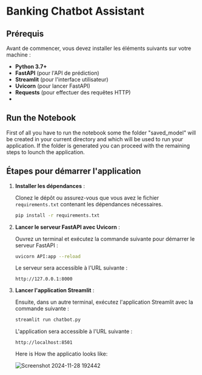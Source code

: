 # Banking Chatbot Assistant

## Prérequis

Avant de commencer, vous devez installer les éléments suivants sur votre machine :

- **Python 3.7+**
- **FastAPI** (pour l'API de prédiction)
- **Streamlit** (pour l'interface utilisateur)
- **Uvicorn** (pour lancer FastAPI)
- **Requests** (pour effectuer des requêtes HTTP)
- 
##  Run the Notebook

First of all you have to run the notebook some the folder "saved_model" will be created in your current directory and which will be used to run your application. 
If the folder is generated you can proceed with the remaining steps to lounch the application.

## Étapes pour démarrer l'application

1. **Installer les dépendances** : 

   Clonez le dépôt ou assurez-vous que vous avez le fichier `requirements.txt` contenant les dépendances nécessaires.

   ```bash
   pip install -r requirements.txt
   ```

2. **Lancer le serveur FastAPI avec Uvicorn** : 

   Ouvrez un terminal et exécutez la commande suivante pour démarrer le serveur FastAPI :

   ```bash
   uvicorn API:app --reload
   ```

   Le serveur sera accessible à l'URL suivante :
   ```
   http://127.0.0.1:8000
   ```

3. **Lancer l'application Streamlit** : 

   Ensuite, dans un autre terminal, exécutez l'application Streamlit avec la commande suivante :

   ```bash
   streamlit run chatbot.py
   ```

   L'application sera accessible à l'URL suivante :
   ```
   http://localhost:8501
   ```

   Here is How the applicatio looks like:
   
   ![Screenshot 2024-11-28 192442](https://github.com/user-attachments/assets/71f0eff8-0a36-4fe8-af07-311f3098cc5a)


